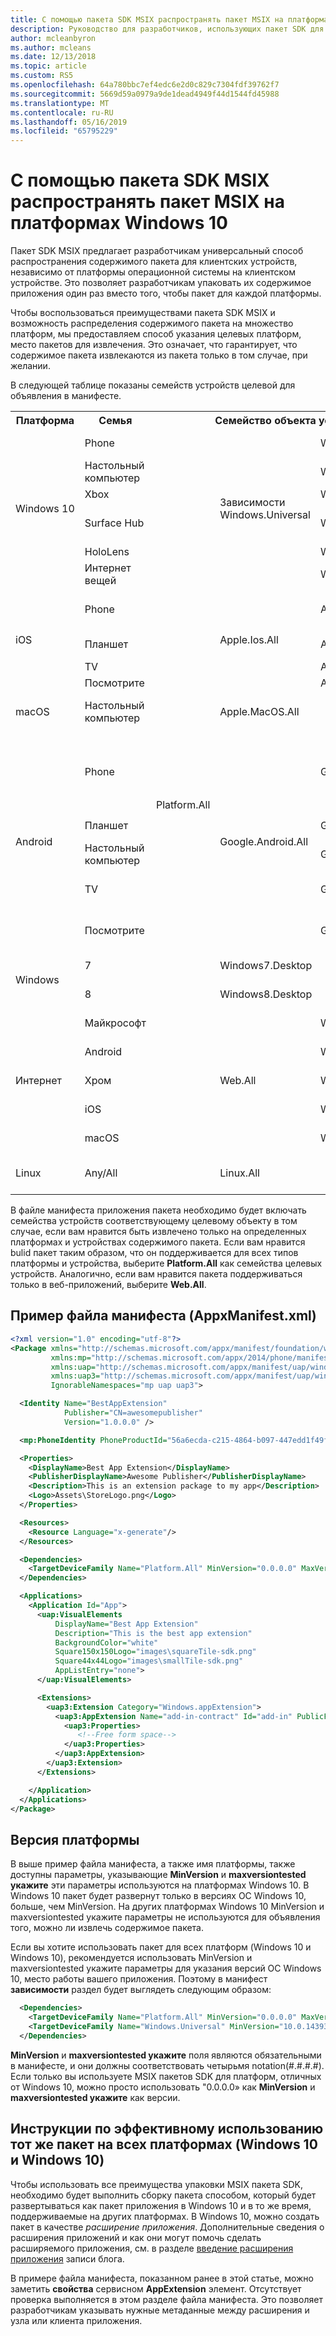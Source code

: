 ```yaml
---
title: С помощью пакета SDK MSIX распространять пакет MSIX на платформах Windows 10
description: Руководство для разработчиков, использующих пакет SDK для пакетов MSIX пакета для использования на нескольких платформах
author: mcleanbyron
ms.author: mcleans
ms.date: 12/13/2018
ms.topic: article
ms.custom: RS5
ms.openlocfilehash: 64a780bbc7ef4edc6e2d0c829c7304fdf39762f7
ms.sourcegitcommit: 5669d59a0979a9de1dead4949f44d1544fd45988
ms.translationtype: MT
ms.contentlocale: ru-RU
ms.lasthandoff: 05/16/2019
ms.locfileid: "65795229"
---
```

# <a name="use-the-msix-sdk-to-distribute-an-msix-package-on-non-windows-10-platforms"></a>С помощью пакета SDK MSIX распространять пакет MSIX на платформах Windows 10

Пакет SDK MSIX предлагает разработчикам универсальный способ распространения содержимого пакета для клиентских устройств, независимо от платформы операционной системы на клиентском устройстве. Это позволяет разработчикам упаковать их содержимое приложения один раз вместо того, чтобы пакет для каждой платформы.

Чтобы воспользоваться преимуществами пакета SDK MSIX и возможность распределения содержимого пакета на множество платформ, мы предоставляем способ указания целевых платформ, место пакетов для извлечения. Это означает, что гарантирует, что содержимое пакета извлекаются из пакета только в том случае, при желании.

В следующей таблице показаны семейств устройств целевой для объявления в манифесте.

<table class="tg">
  <tr>
    <th class="tg-yw4l">Платформа</th>
    <th class="tg-yw4l">Семья</th>
    <th class="tg-yw4l" colspan="3">Семейство объекта устройства</th>
    <th class="tg-yw4l">Примечания</th>
  </tr>
  <tr>
    <td class="tg-yw4l" rowspan="6">Windows 10</td>
    <td class="tg-yw4l">Phone</td>
    <td class="tg-031e" rowspan="24"><br><br><br><br><br><br><br><br><br><br><br><br><br><br><br><br><br><br><br><br><br><br>Platform.All<br><br><br><br><br><br><br><br><br><br><br><br><br><br><br><br><br><br><br><br><br><br><br><br></td>
    <td class="tg-baqh" rowspan="6">Зависимости Windows.Universal</td>
    <td class="tg-yw4l">Windows.Mobile</td>
    <td class="tg-yw4l">Мобильные устройства</td>
  </tr>
  <tr>
    <td class="tg-yw4l">Настольный компьютер</td>
    <td class="tg-yw4l">Windows.Desktop</td>
    <td class="tg-yw4l">Компьютер</td>
  </tr>
  <tr>
    <td class="tg-yw4l">Xbox</td>
    <td class="tg-yw4l">Windows.Xbox</td>
    <td class="tg-yw4l">Консоль Xbox</td>
  </tr>
  <tr>
    <td class="tg-yw4l">Surface Hub</td>
    <td class="tg-yw4l">Windows.Team</td>
    <td class="tg-yw4l">Устройства на большом экране Windows 10</td>
  </tr>
  <tr>
    <td class="tg-yw4l">HoloLens</td>
    <td class="tg-yw4l">Windows.Holographic</td>
    <td class="tg-yw4l">Гарнитура VR/AR</td>
  </tr>
  <tr>
    <td class="tg-yw4l">Интернет вещей</td>
    <td class="tg-yw4l">Windows.IoT</td>
    <td class="tg-yw4l">Устройства Интернета вещей</td>
  </tr>
  <tr>
    <td class="tg-yw4l" rowspan="4">iOS</td>
    <td class="tg-yw4l">Phone</td>
    <td class="tg-yw4l" rowspan="4">Apple.Ios.All</td>
    <td class="tg-yw4l">Apple.Ios.Phone</td>
    <td class="tg-yw4l">iPhone, сенсорного ввода</td>
  </tr>
  <tr>
    <td class="tg-yw4l">Планшет</td>
    <td class="tg-yw4l">Apple.Ios.Tablet</td>
    <td class="tg-yw4l">iPad mini, iPad, iPad Pro</td>
  </tr>
  <tr>
    <td class="tg-yw4l">TV</td>
    <td class="tg-yw4l">Apple.Ios.TV</td>
    <td class="tg-yw4l">Apple TV</td>
  </tr>
  <tr>
    <td class="tg-yw4l">Посмотрите</td>
    <td class="tg-yw4l">Apple.Ios.Watch</td>
    <td class="tg-yw4l">iWatch</td>
  </tr>
  <tr>
    <td class="tg-yw4l">macOS</td>
    <td class="tg-yw4l">Настольный компьютер</td>
    <td class="tg-baqh" colspan="2">Apple.MacOS.All</td>
    <td class="tg-yw4l">MacBook Pro, iMac, MacBook Air, Mac Mini</td>
  </tr>
  <tr>
    <td class="tg-yw4l" rowspan="5">Android</td>
    <td class="tg-yw4l">Phone</td>
    <td class="tg-yw4l" rowspan="5">Google.Android.All</td>
    <td class="tg-yw4l">Google.Android.Phone</td>
    <td class="tg-yw4l">Мобильных устройств, предназначенных для любой разновидности Android</td>
  </tr>
  <tr>
    <td class="tg-yw4l">Планшет</td>
    <td class="tg-yw4l">Google.Android.Tablet</td>
    <td class="tg-yw4l">Планшетов с Android</td>
  </tr>
  <tr>
    <td class="tg-yw4l">Настольный компьютер</td>
    <td class="tg-yw4l">Google.Android.Desktop</td>
    <td class="tg-yw4l">Ли Chromebooks</td>
  </tr>
  <tr>
    <td class="tg-yw4l">TV</td>
    <td class="tg-yw4l">Google.Android.TV</td>
    <td class="tg-yw4l">Устройства Android большом экране</td>
  </tr>
  <tr>
    <td class="tg-yw4l">Посмотрите</td>
    <td class="tg-yw4l">Google.Android.Watch</td>
    <td class="tg-yw4l">Устройства Google шестеренки</td>
  </tr>
  <tr>
    <td class="tg-yw4l" rowspan="2">Windows</td>
    <td class="tg-yw4l">7</td>
    <td class="tg-baqh" colspan="2">Windows7.Desktop</td>
    <td class="tg-yw4l">Устройства Windows 7</td>
  </tr>
  <tr>
    <td class="tg-yw4l">8</td>
    <td class="tg-baqh" colspan="2">Windows8.Desktop</td>
    <td class="tg-yw4l">Устройства Windows 8 и 8.1</td>
  </tr>
  <tr>
    <td class="tg-yw4l" rowspan="5">Интернет</td>
    <td class="tg-yw4l">Майкрософт</td>
    <td class="tg-yw4l" rowspan="5">Web.All</td>
    <td class="tg-yw4l">Web.Edge.All</td>
    <td class="tg-yw4l">Edge веб-ядра приложения</td>
  </tr>
  <tr>
    <td class="tg-yw4l">Android</td>
    <td class="tg-yw4l">Web.Blink.All</td>
    <td class="tg-yw4l">BLINK ядра веб-приложений</td>
  </tr>
    <tr>
    <td class="tg-yw4l">Хром</td>
    <td class="tg-yw4l">Web.Chromium.All</td>
    <td class="tg-yw4l">Chrome веб-ядра приложения</td>
  </tr>
  <tr>
    <td class="tg-yw4l">iOS</td>
    <td class="tg-yw4l">Web.Webkit.All</td>
    <td class="tg-yw4l">Webkit веб-ядра приложения</td>
  </tr>
  <tr>
    <td class="tg-yw4l">macOS</td>
    <td class="tg-yw4l">Web.Safari.All</td>
    <td class="tg-yw4l">Safari веб-ядра приложения</td>
  </tr>
  <tr>
    <td class="tg-yw4l">Linux</td>
    <td class="tg-yw4l">Any/All</td>
    <td class="tg-baqh" colspan="2">Linux.All</td>
    <td class="tg-yw4l">Все дистрибутивы Linux</td>
  </tr>
</table>

В файле манифеста приложения пакета необходимо будет включать семейства устройств соответствующему целевому объекту в том случае, если вам нравится быть извлечено только на определенных платформах и устройствах содержимого пакета. Если вам нравится bulid пакет таким образом, что он поддерживается для всех типов платформы и устройства, выберите **Platform.All** как семейства целевых устройств. Аналогично, если вам нравится пакета поддерживаться только в веб-приложений, выберите **Web.All**.

## <a name="sample-manifest-file-appxmanifestxml"></a>Пример файла манифеста (AppxManifest.xml)

```xml
<?xml version="1.0" encoding="utf-8"?>
<Package xmlns="http://schemas.microsoft.com/appx/manifest/foundation/windows10"
         xmlns:mp="http://schemas.microsoft.com/appx/2014/phone/manifest"
         xmlns:uap="http://schemas.microsoft.com/appx/manifest/uap/windows10"
         xmlns:uap3="http://schemas.microsoft.com/appx/manifest/uap/windows10/3"
         IgnorableNamespaces="mp uap uap3">

  <Identity Name="BestAppExtension"
            Publisher="CN=awesomepublisher"
            Version="1.0.0.0" />

  <mp:PhoneIdentity PhoneProductId="56a6ecda-c215-4864-b097-447edd1f49fe" PhonePublisherId="00000000-0000-0000-0000-000000000000"/>

  <Properties>
    <DisplayName>Best App Extension</DisplayName>
    <PublisherDisplayName>Awesome Publisher</PublisherDisplayName>
    <Description>This is an extension package to my app</Description>
    <Logo>Assets\StoreLogo.png</Logo>
  </Properties>

  <Resources>
    <Resource Language="x-generate"/>
  </Resources>

  <Dependencies>
    <TargetDeviceFamily Name="Platform.All" MinVersion="0.0.0.0" MaxVersionTested="0.0.0.0"/>
  </Dependencies>

  <Applications>
    <Application Id="App">
      <uap:VisualElements
          DisplayName="Best App Extension"
          Description="This is the best app extension"
          BackgroundColor="white"
          Square150x150Logo="images\squareTile-sdk.png"
          Square44x44Logo="images\smallTile-sdk.png"
          AppListEntry="none">
      </uap:VisualElements>

      <Extensions>
        <uap3:Extension Category="Windows.appExtension">
          <uap3:AppExtension Name="add-in-contract" Id="add-in" PublicFolder="Public" DisplayName="Sample Add-in" Description="This is a sample add-in">
            <uap3:Properties>
               <!--Free form space-->
            </uap3:Properties>
          </uap3:AppExtension>
        </uap3:Extension>
      </Extensions>

    </Application>
  </Applications>
</Package>
```

## <a name="platform-version"></a>Версия платформы
В выше пример файла манифеста, а также имя платформы, также доступны параметры, указывающие **MinVersion** и **maxversiontested укажите** эти параметры используются на платформах Windows 10. В Windows 10 пакет будет развернут только в версиях ОС Windows 10, больше, чем MinVersion. На других платформах Windows 10 MinVersion и maxversiontested укажите параметры не используются для объявления того, можно ли извлечь содержимое пакета.

Если вы хотите использовать пакет для всех платформ (Windows 10 и Windows 10), рекомендуется использовать MinVersion и maxversiontested укажите параметры для указания версий ОС Windows 10, место работы вашего приложения. Поэтому в манифест **зависимости** раздел будет выглядеть следующим образом:
```xml
  <Dependencies>
    <TargetDeviceFamily Name="Platform.All" MinVersion="0.0.0.0" MaxVersionTested="0.0.0.0"/>
    <TargetDeviceFamily Name="Windows.Universal" MinVersion="10.0.14393.0" MaxVersionTested="10.0.16294.0"/>
  </Dependencies>
```

**MinVersion** и **maxversiontested укажите** поля являются обязательными в манифесте, и они должны соответствовать четырьмя notation(#.#.#.#). Если только вы используете MSIX пакетов SDK для платформ, отличных от Windows 10, можно просто использовать "0.0.0.0» как **MinVersion** и **maxversiontested укажите** как версии.

## <a name="how-to-effectively-use-the-same-package-on-all-platforms-windows-10-and-non-windows-10"></a>Инструкции по эффективному использованию тот же пакет на всех платформах (Windows 10 и Windows 10)

Чтобы использовать все преимущества упаковки MSIX пакета SDK, необходимо будет выполнить сборку пакета способом, который будет развертываться как пакет приложения в Windows 10 и в то же время, поддерживаемые на других платформах. В Windows 10, можно создать пакет в качестве *расширение приложения*. Дополнительные сведения о расширения приложений и как они могут помочь сделать расширяемого приложения, см. в разделе [введение расширения приложения](https://blogs.msdn.microsoft.com/appinstaller/2017/05/01/introduction-to-app-extensions/) записи блога.

В примере файла манифеста, показанном ранее в этой статье, можно заметить **свойства** сервисном **AppExtension** элемент. Отсутствует проверка выполняется в этом разделе файла манифеста. Это позволяет разработчикам указывать нужные метаданные между расширения и узла или клиента приложения.
